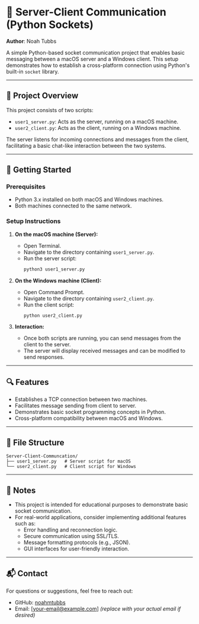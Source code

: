 # 🔗 Server-Client Communication (Python Sockets)

**Author**: Noah Tubbs

A simple Python-based socket communication project that enables basic messaging between a macOS server and a Windows client. This setup demonstrates how to establish a cross-platform connection using Python's built-in `socket` library.

---

## 🧰 Project Overview

This project consists of two scripts:

- `user1_server.py`: Acts as the server, running on a macOS machine.
- `user2_client.py`: Acts as the client, running on a Windows machine.

The server listens for incoming connections and messages from the client, facilitating a basic chat-like interaction between the two systems.

---

## 🚀 Getting Started

### Prerequisites

- Python 3.x installed on both macOS and Windows machines.
- Both machines connected to the same network.

### Setup Instructions

1. **On the macOS machine (Server):**
   - Open Terminal.
   - Navigate to the directory containing `user1_server.py`.
   - Run the server script:
     ```bash
     python3 user1_server.py
     ```

2. **On the Windows machine (Client):**
   - Open Command Prompt.
   - Navigate to the directory containing `user2_client.py`.
   - Run the client script:
     ```bash
     python user2_client.py
     ```

3. **Interaction:**
   - Once both scripts are running, you can send messages from the client to the server.
   - The server will display received messages and can be modified to send responses.

---

## 🔍 Features

- Establishes a TCP connection between two machines.
- Facilitates message sending from client to server.
- Demonstrates basic socket programming concepts in Python.
- Cross-platform compatibility between macOS and Windows.

---

## 📂 File Structure

```
Server-Client-Communcation/
├── user1_server.py   # Server script for macOS
└── user2_client.py   # Client script for Windows
```

---

## 📝 Notes

- This project is intended for educational purposes to demonstrate basic socket communication.
- For real-world applications, consider implementing additional features such as:
  - Error handling and reconnection logic.
  - Secure communication using SSL/TLS.
  - Message formatting protocols (e.g., JSON).
  - GUI interfaces for user-friendly interaction.

---

## 📬 Contact

For questions or suggestions, feel free to reach out:

- GitHub: [noahmtubbs](https://github.com/noahmtubbs)
- Email: [your-email@example.com] *(replace with your actual email if desired)*
